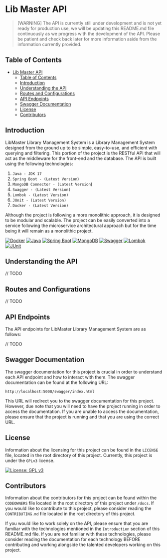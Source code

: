 # Lib Master API

> [WARNING] 
> The API is currently still under development and is not yet ready for production use, 
> we will be updating this README.md file continuously as we progress with the development
> of the API. Please be patient and check back later for more information aside from the 
> information currently provided.

## Table of Contents

- [Lib Master API](#lib-master-api)
  - [Table of Contents](#table-of-contents)
  - [Introduction](#introduction)
  - [Understanding the API](#understanding-the-api)
  - [Routes and Configurations](#routes-and-configurations)
  - [API Endpoints](#api-endpoints)
  - [Swagger Documentation](#swagger-documentation)
  - [License](#license)
  - [Contributors](#contributors)

## Introduction 

LibMaster Library Management System is a Library Management System designed from the ground up
to be simple, easy-to-use, and efficient with querying and filtering. This portion of the project
is the RESTful API that will act as the middleware for the front-end and the database. The API
is built using the following technologies:
1. `Java - JDK 17`
2. `Spring Boot - (Latest Version`)
3. `MongoDB Connector - (Latest Version`)
4. `Swagger - (Latest Version)`
5. `Lombok - (Latest Version)`
6. `JUnit - (Latest Version)`
7. `Docker - (Latest Version)`

Although the project is following a more monolithic approach, it is designed to be modular and
scalable. The project can be easily converted into a service following the microservice architectural 
approach but for the time being it will remain as a monolithic project.

[![Docker](https://img.shields.io/badge/-Docker-black?style=flat&logo=docker&logoColor=2496ED)]()
[![Java](https://img.shields.io/badge/-Java-black?style=flat&logo=openjdk&logoColor=ED8B00)]()
[![Spring Boot](https://img.shields.io/badge/-Spring%20Boot-black?style=flat&logo=spring-boot&logoColor=6DB33F)]()
[![MongoDB](https://img.shields.io/badge/-MongoDB-black?style=flat&logo=mongodb&logoColor=47A248)]()
[![Swagger](https://img.shields.io/badge/-Swagger-black?style=flat&logo=swagger&logoColor=85EA2D)]()
[![Lombok](https://img.shields.io/badge/-Lombok-black?style=flat&logo=lombok&logoColor=FF0000)]()
[![JUnit](https://img.shields.io/badge/-JUnit-black?style=flat&logo=junit5&logoColor=FFFFFF)]()

## Understanding the API

// TODO

## Routes and Configurations

// TODO

## API Endpoints

The API endpoints for LibMaster Library Management System are as follows:

// TODO

## Swagger Documentation

The swagger documentation for this project is crucial in order to understand each API endpoint
and how to interact with them. The swagger documentation can be found at the following URL:
```
http://localhost:5000/swagger/index.html
```

This URL will redirect you to the swagger documentation for this project. However, due note that you will
need to have the project running in order to access the documentation. If you are unable to access the
documentation, please ensure that the project is running and that you are using the correct URL.

## License

Information about the licensing for this project can be found in the `LICENSE` file, 
located in the root directory of this project. Currently, this project is under the
`GPLv3` license.

[![License: GPL v3](https://img.shields.io/badge/License-GPLv3-blue.svg)](https://www.gnu.org/licenses/gpl-3.0)

## Contributors

Information about the contributors for this project can be found within the `CODEOWNERS` file located
in the root directory of this project under `/docs`. If you would like to contribute to this project,
please consider reading the `CONTRIBUTING.md` file located in the root directory of this project.

If you would like to work solely on the API, please ensure that you are familiar with the technologies
mentioned in the `Introduction` section of this README.md file. If you are not familiar with these technologies,
please consider reading the documentation for each technology BEFORE contributing and working alongside
the talented developers working on this project.
